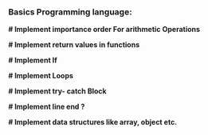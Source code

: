### Basics Programming language: ###

**# Implement importance order For arithmetic Operations**

**# Implement return values in functions**

**# Implement If**

**# Implement Loops**

**# Implement try- catch Block**

**# Implement line end ?**

**# Implement data structures like array, object etc.**